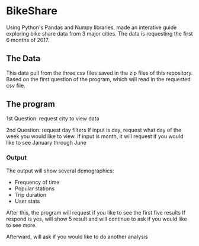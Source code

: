 # BikeShare
Using Python's Pandas and Numpy libraries, made an interative guide exploring bike share data from 3 major cities.
The data is requesting the first 6 months of 2017.

## The Data
This data pull from the three csv files saved in the zip files of this repository. 
Based on the first question of the program, which will read in the requested csv file.

## The program
1st Question: request city to view data

2nd Question: request day filters
	If input is day, request what day of the week you would like to view.
	If input is month, it will request if you would like to see January through June

### Output
The output will show several demographics:
- Frequency of time 
- Popular stations
- Trip duration
- User stats

After this, the program will request if you like to see the first five results
	If respond is yes, will show 5 result and will continue to ask if you would like to see more.
  
Afterward, will ask if you would like to do another analysis
